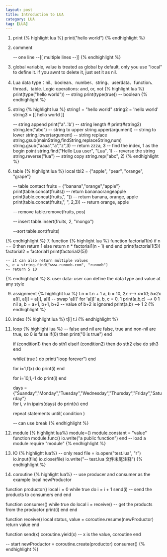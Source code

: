 ```yaml
---
layout: post
title: Introduction to LUA 
category: LUA
tag: [LUA]
---
```


1. print 
{% highlight lua %}
	print("hello world")
{% endhighlight %}
2. comment

	-- one line
	--[[
		multiple lines
	--]]
{% endhighlight %}
3. global variable, value is treated as global by default, only you use "local" to define it. if you awnt to delete it, just set it as nil.

4. Lua data type：nil、boolean、number、string、userdata、function、thread、table.
Logic operations: and, or, not
{% highlight lua %}	
	print(type("hello world"))
	-- string
	print(type(true))
	-- boolean
{% endhighlight %}
5. string
{% highlight lua %}
	string1 = "hello world"
	string2 = 'hello world'
	string3 = [[
		hello world
	]]

	-- string append
	print("a"..'b')
	-- string length #
	print(#string2)
	string.len("abc")
	-- string to upper
	string.upper(argument)
	-- string to lower
	string.lower(argument)
	-- string replace 
	string.gsub(mainString,findString,replaceString,num)
	string.gsub("aaaa","a","z",3)
	-- return zzza, 3
	-- find the index, 1 as the begin point
	string.find("Hello Lua user", "Lua", 1)
	-- reverse the string
	string.reverse("lua") 
	-- string copy
	string.rep("abc", 2)
{% endhighlight %}
6. table
{% highlight lua %}
	local tbl2 = {"apple", "pear", "orange", "grape"}

	-- table contact
	fruits = {"banana","orange","apple"}
	print(table.concat(fruits))
	-- return bananaorangeapple
	print(table.concat(fruits,", "))
	-- return banana, orange, apple
	print(table.concat(fruits,", ", 2,3))
	-- return orange, apple

	-- remove 
	table.remove(fruits, pos)

	-- insert
	table.insert(fruits, 2, "mongo")

	--sort
	table.sort(fruits)

{% endhighlight %}
7. function
{% highlight lua %}
	function factorial1(n)
    	if n == 0 then
        	return 1
    	else
        	return n * factorial1(n - 1)
    	end
	end
	print(factorial1(5))
	factorial2 = factorial1
	print(factorial2(5))

	-- it can also return multiple values
	s, e = string.find("www.runoob.com", "runoob") 
	-- return 5 10
{% endhighlight %}
8. user data: user can define the data type and value at any style

9. assignment
{% highlight lua %}
	t.n = t.n + 1
	a, b = 10, 2*x       <-->       a=10; b=2*x
	a[i], a[j] = a[j], a[i]         -- swap 'a[i]' for 'a[j]'
	a, b, c = 0, 1
	print(a,b,c)             --> 0   1   nil
 	a, b = a+1, b+1, b+2     -- value of b+2 is ignored
	print(a,b)               --> 1   2
{% endhighlight %}
10. index
{% highlight lua %}
	t[i]
	t.i
{% endhighlight %}
11. loop
{% highlight lua %}
	-- false and nil are false, true and non-nil are true, so 0 is false
	if(0)
	then
    	print("0 is true")
	end

	if (condition1)
	then
		do sth1
	elseif (condition2)
	then
		do sth2
	else
		do sth3
	end

	while( true )
	do
   		print("loop forever")
	end

	for i=1,f(x) do
    	print(i)
	end
 
	for i=10,1,-1 do
    	print(i)
	end

	days = {"Suanday","Monday","Tuesday","Wednesday","Thursday","Friday","Saturday"}  
	for i, v in ipairs(days)	do
	print(v)
	end

	repeat
   		statements
	until( condition )

	-- can use break 
{% endhighlight %}

12. module
{% highlight lua%}
module={}
module.constant = "value"
function module.func()
	io.write("a public function")
end
-- load a module
require "module"
{% endhighlight %}

13. IO
{% highlight lua%}
-- only read
file = io.open("test.lua", "r")
io.input(file)
io.close(file)
io.write("--  test.lua 文件末尾注释")
{% endhighlight %}

14. coroutine
{% highlight lua%}
-- use producer and consumer as the example
local newProductor

function productor()
     local i = 0
     while true do
          i = i + 1
          send(i)     -- send the products to consumers
     end
end

function consumer()
     while true do
          local i = receive()     -- get the products from the productor
          print(i)
     end
end

function receive()
     local status, value = coroutine.resume(newProductor)
     return value
end

function send(x)
     coroutine.yield(x)     -- x is the value, coroutine
end

-- start
newProductor = coroutine.create(productor)
consumer()
{% endhighlight %}